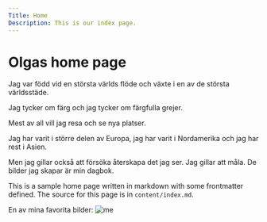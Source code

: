 ```yaml
---
Title: Home
Description: This is our index page.
---
```


Olgas home page
==========================


Jag var född vid en största världs flöde och växte i en av de största världsstäde.

Jag tycker om färg och jag tycker om färgfulla grejer.

Mest av all vill jag resa och se nya platser.

Jag har varit i större delen av Europa, jag har varit i Nordamerika och jag har rest i Asien.

Men jag gillar också att försöka återskapa det jag ser. Jag gillar att måla. De bilder jag skapar är min dagbok.

This is a sample home page written in markdown with some frontmatter defined. The source for this page is in `content/index.md`.

En av mina favorita bilder:
![me](%assets_url%/img/meOlga.jpg)